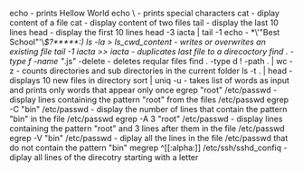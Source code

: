 echo - prints Hellow World
echo \ - prints special characters
cat - diplay content of a file
cat - display content of two files
tail - display the last 10 lines
head - display the first 10 lines
head -3 iacta | tail -1
echo - \*\\'"Best School"\'\\*$\?\*\*\*\*\*:)
ls -la > ls_cwd_content - writes or overwrites an existing file
tail -1 iacta >> iacta - duplicates last file to a direcoctory
find  . -type f -name "*.js" -delete - deletes reqular files
find . -type d ! -path . | wc -z - counts directories and sub directories in the current folder
ls -t . | head - displays 10 new files in directory
sort | uniq -u - takes list of words as input and prints only words that appear only once
egrep "root" /etc/passwd - display lines containing the pattern "root" from the files /etc/passwd
egrep -C "bin" /etc/passwd - display the number of lines that contain the pattern "bin" in the file /etc/passwd
egrep -A 3 "root" /etc/passwd - display lines containing the pattern "root" and 3 lines after them in the file /etc/passwd
egrep -V "bin" /etc/passwd - diplay all the lines in the file /etc/passwd that do not contain the pattern "bin"
megrep ^[[:alpha:]]
/etc/ssh/sshd_confiq - diplay all lines of the direcotry starting with a letter
